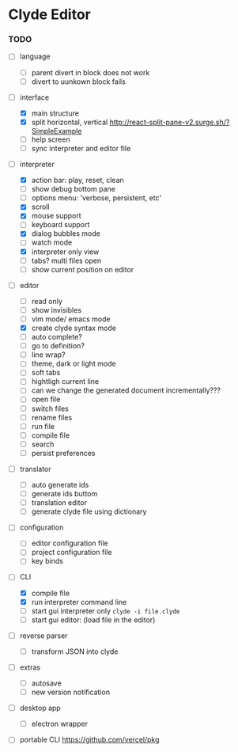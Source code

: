 # Clyde Editor

### TODO
- [ ] language
    - [ ] parent divert in block does not work
    - [ ] divert to uunkown block fails

- [ ] interface
    - [x] main structure
    - [x] split horizontal, vertical http://react-split-pane-v2.surge.sh/?SimpleExample
    - [ ] help screen
    - [ ] sync interpreter and editor file
- [ ] interpreter
    - [x] action bar: play, reset, clean
    - [ ] show debug bottom pane
    - [ ] options menu: 'verbose, persistent, etc'
    - [x] scroll
    - [x] mouse support
    - [ ] keyboard support
    - [x] dialog bubbles mode
    - [ ] watch mode
    - [x] interpreter only view
    - [ ] tabs? multi files open
    - [ ] show current position on editor
- [ ] editor
    - [ ] read only
    - [ ] show invisibles
    - [ ] vim mode/ emacs mode
    - [x] create clyde syntax mode
    - [ ] auto complete?
    - [ ] go to definition?
    - [ ] line wrap?
    - [ ] theme, dark or light mode
    - [ ] soft tabs
    - [ ] hightligh current line
    - [ ] can we change the generated document incrementally???
    - [ ] open file
    - [ ] switch files
    - [ ] rename files
    - [ ] run file
    - [ ] compile file
    - [ ] search
    - [ ] persist preferences
- [ ] translator
    - [ ] auto generate ids
    - [ ] generate ids buttom
    - [ ] translation editor
    - [ ] generate clyde file using dictionary
- [ ] configuration
    - [ ] editor configuration file
    - [ ] project configuration file
    - [ ] key binds
- [ ] CLI
    - [x] compile file
    - [x] run interpreter command line
    - [ ] start gui interpreter only `clyde -i file.clyde`
    - [ ] start gui editor: (load file in the editor)
- [ ] reverse parser
    - [ ] transform JSON into clyde
- [ ] extras
    - [ ] autosave
    - [ ] new version notification
- [ ]  desktop app
    - [ ] electron wrapper
- [ ] portable CLI https://github.com/vercel/pkg




